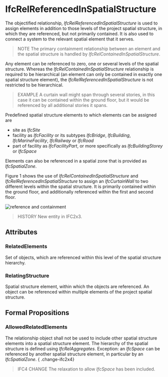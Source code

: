 # IfcRelReferencedInSpatialStructure

The objectified relationship, _IfcRelReferencedInSpatialStructure_ is used to assign elements in addition to those levels of the project spatial structure, in which they are referenced, but not primarily contained. It is also used to connect a system to the relevant spatial element that it serves.<!-- end of definition -->

> NOTE The primary containment relationship between an element and the spatial structure is handled by _IfcRelContainedInSpatialStructure_.

Any element can be referenced to zero, one or several levels of the spatial structure. Whereas the _IfcRelContainedInSpatialStructure_ relationship is required to be hierarchical (an element can only be contained in exactly one spatial structure element), the _IfcRelReferencedInSpatialStructure_ is not restricted to be hierarchical.

> EXAMPLE A curtain wall might span through several stories, in this case it can be contained within the ground floor, but it would be referenced by all additional stories it spans.

Predefined spatial structure elements to which elements can be assigned are

* site as _IfcSite_
* facility as _IfcFacility_ or its subtypes _IfcBridge_, _IfcBuilding_, _IfcMarineFacility_, _IfcRailway_ or _IfcRoad_
* part of facility as _IfcFacilityPart_, or more specifically as _IfcBuildingStorey_ or _IfcSpace_

Elements can also be referenced in a spatial zone that is provided as _IfcSpatialZone_.

Figure 1 shows the use of _IfcRelContainedInSpatialStructure_ and _IfcRelReferencedInSpatialStructure_ to assign an _IfcCurtainWall_ to two different levels within the spatial structure. It is primarily contained within the ground floor, and additionally referenced within the first and second floor.

![reference and containment](../../../../figures/ifcrelreferencedinspatialstructure-fig1.png "Figure 1 — Relationship for spatial structure referencing")


> HISTORY New entity in IFC2x3.

## Attributes

### RelatedElements
Set of objects, which are referenced within this level of the spatial structure hierarchy.

### RelatingStructure
Spatial structure element, within which the objects are referenced. An object can be referenced within multiple elements of the project spatial structure.

## Formal Propositions

### AllowedRelatedElements
The relationship object shall not be used to include other spatial structure elements into a spatial structure element. The hierarchy of the spatial structure is defined using _IfcRelAggregates_. Exception: an _IfcSpace_ can be referenced by another spatial structure element, in particular by an _IfcSpatialZone_.
{ .change-ifc2x4}
> IFC4 CHANGE The relaxation to allow _IfcSpace_ has been included.
